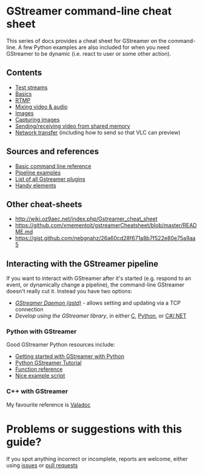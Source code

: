 # GStreamer command-line cheat sheet

This series of docs provides a cheat sheet for GStreamer on the command-line.
A few Python examples are also included for when you need GStreamer to be dynamic (i.e. react to user or some other action).

## Contents

* [Test streams](test_streams.md)
* [Basics](basics.md)
* [RTMP](rtmp.md)
* [Mixing video & audio](mixing.md)
* [Images](images.md)
* [Capturing images](capturing_images.md)
* [Sending/receiving video from shared memory](memory_transfer.md)
* [Network transfer](network_transfer.md) (including how to send so that VLC can preview)

## Sources and references

* [Basic command line reference](http://docs.gstreamer.com/display/GstSDK/Basic+tutorial+10%3A+GStreamer+tools)
* [Pipeline examples](https://gstreamer.freedesktop.org/documentation/tools/gst-launch.html#pipeline-examples)
* [List of all Gstreamer plugins](https://gstreamer.freedesktop.org/documentation/plugins.html)
* [Handy elements](https://gstreamer.freedesktop.org/documentation/tutorials/basic/handy-elements.html#uridecodebin)

## Other cheat-sheets

* http://wiki.oz9aec.net/index.php/Gstreamer_cheat_sheet
* https://github.com/xmementoit/gstreamerCheatsheet/blob/master/README.md
* https://gist.github.com/nebgnahz/26a60cd28f671a8b7f522e80e75a9aa5

## Interacting with the GStreamer pipeline

If you want to interact with GStreamer after it's started (e.g. respond to an event, or dynamically change a pipeline), the command-line GStreamer doesn't really cut it. Instead you have two options:

* *[GStreamer Daemon (gstd)](https://github.com/RidgeRun/gstd-1.x)* - allows setting and updating via a TCP connection
* *Develop using the GStreamer library*, in either [C](https://gstreamer.freedesktop.org/documentation/application-development/basics/helloworld.html), [Python](https://github.com/GStreamer/gst-python), or [C#/.NET](https://github.com/GStreamer/gstreamer-sharp)

### Python with GStreamer

Good GStreamer Python resources include:

* [Getting started with GStreamer with Python](https://www.jonobacon.com/2006/08/28/getting-started-with-gstreamer-with-python/)
* [Python GStreamer Tutorial](http://brettviren.github.io/pygst-tutorial-org/pygst-tutorial.html)
* [Function reference](http://lazka.github.io/pgi-docs/#Gst-1.0)
* [Nice example script](https://github.com/rabits/rstream/blob/master/rstream.py)

### C++ with GStreamer

My favourite reference is [Valadoc](https://valadoc.org/gstreamer-1.0/index.htm)

# Problems or suggestions with this guide?

If you spot anything incorrect or incomplete, reports are welcome, either using [issues](issues) or [pull requests](pulls)
